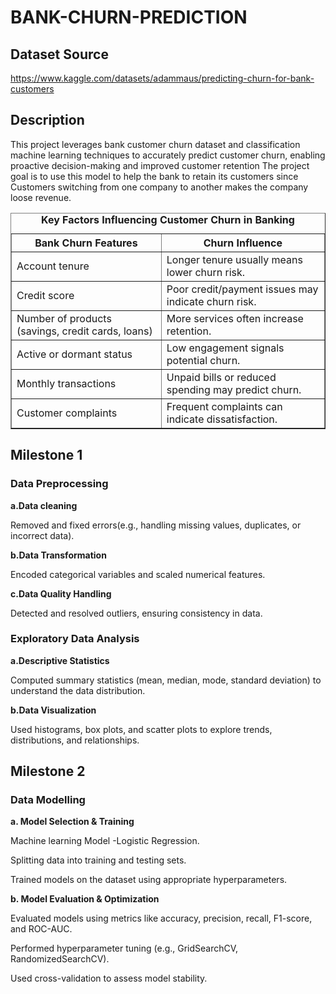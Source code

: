 # BANK-CHURN-PREDICTION

## Dataset Source

https://www.kaggle.com/datasets/adammaus/predicting-churn-for-bank-customers

## Description

This project leverages bank customer churn dataset and classification machine learning techniques to accurately predict customer churn, enabling proactive decision-making and improved customer retention
The project goal is to use this model to help the bank to retain its customers since Customers switching from one company to another  makes the company loose revenue.

<table border="1">
    <caption><strong>Key Factors Influencing Customer Churn in Banking</strong></caption>
    <thead>
        <tr>
            <th>Bank Churn Features</th>
            <th>Churn Influence</th>
        </tr>
    </thead>
    <tbody>
        <tr>
            <td>Account tenure</td>
            <td>Longer tenure usually means lower churn risk.</td>
        </tr>
        <tr>
            <td>Credit score</td>
            <td>Poor credit/payment issues may indicate churn risk.</td>
        </tr>
        <tr>
            <td>Number of products (savings, credit cards, loans)</td>
            <td>More services often increase retention.</td>
        </tr>
        <tr>
            <td>Active or dormant status</td>
            <td>Low engagement signals potential churn.</td>
        </tr>
        <tr>
            <td>Monthly transactions</td>
            <td>Unpaid bills or reduced spending may predict churn.</td>
        </tr>
        <tr>
            <td>Customer complaints</td>
            <td>Frequent complaints can indicate dissatisfaction.</td>
        </tr>
    </tbody>
</table>

## Milestone 1

### Data Preprocessing

   <b>a.Data cleaning</b>
   
   Removed and fixed errors(e.g., handling missing values, duplicates, or incorrect data).
   
   <b>b.Data Transformation</b>
   
   Encoded categorical variables and scaled numerical features.
   
<b>c.Data Quality Handling</b>
   
   Detected and resolved outliers, ensuring consistency in data.

  ### Exploratory Data Analysis
  
<b>a.Descriptive Statistics</b>

Computed summary statistics (mean, median, mode, standard deviation) to understand the data distribution.

<b>b.Data Visualization</b>

Used histograms, box plots, and scatter plots to explore trends, distributions, and relationships.

## Milestone  2

### Data Modelling

<b>a. Model Selection & Training</b>

Machine learning Model -Logistic Regression.

Splitting data into training and testing sets.

Trained models on the dataset using appropriate hyperparameters.

<b>b. Model Evaluation & Optimization</b>

Evaluated models using metrics like accuracy, precision, recall, F1-score, and ROC-AUC.

Performed hyperparameter tuning (e.g., GridSearchCV, RandomizedSearchCV).

Used cross-validation to assess model stability.















